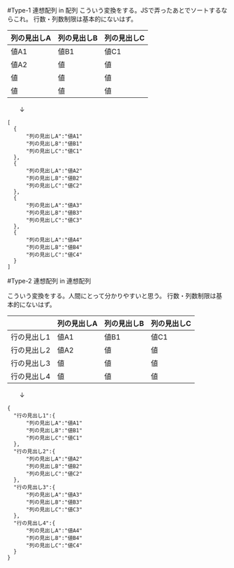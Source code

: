 #Type-1 連想配列 in 配列
こういう変換をする。JSで弄ったあとでソートするならこれ。
行数・列数制限は基本的にないはず。

|列の見出しA|列の見出しB|列の見出しC|
|---|---|---|
|値A1|値B1|値C1|
|値A2|値|値|
|値|値|値|
|値|値|値|


　　↓

```
[
  {
      "列の見出しA":"値A1"
      "列の見出しB":"値B1"
      "列の見出しC":"値C1"
  },  
  {
      "列の見出しA":"値A2"
      "列の見出しB":"値B2"
      "列の見出しC":"値C2"
  },  
  {
      "列の見出しA":"値A3"
      "列の見出しB":"値B3"
      "列の見出しC":"値C3"
  },  
  {
      "列の見出しA":"値A4"
      "列の見出しB":"値B4"
      "列の見出しC":"値C4"
  }
]
```


#Type-2 連想配列 in 連想配列

こういう変換をする。人間にとって分かりやすいと思う。
行数・列数制限は基本的にないはず。

||列の見出しA|列の見出しB|列の見出しC|
|---|---|---|---|
|行の見出し1|値A1|値B1|値C1|
|行の見出し2|値A2|値|値|
|行の見出し3|値|値|値|
|行の見出し4|値|値|値|


　　↓

```
{
  "行の見出し1":{
      "列の見出しA":"値A1"
      "列の見出しB":"値B1"
      "列の見出しC":"値C1"
  },  
  "行の見出し2":{
      "列の見出しA":"値A2"
      "列の見出しB":"値B2"
      "列の見出しC":"値C2"
  },  
  "行の見出し3":{
      "列の見出しA":"値A3"
      "列の見出しB":"値B3"
      "列の見出しC":"値C3"
  },  
  "行の見出し4":{
      "列の見出しA":"値A4"
      "列の見出しB":"値B4"
      "列の見出しC":"値C4"
  }
}
```

